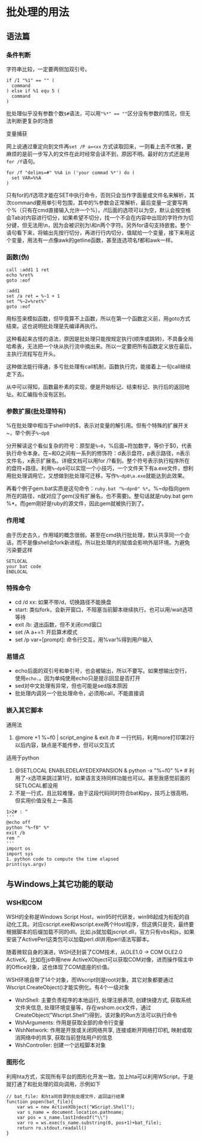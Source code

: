 # 批处理的用法

## 语法篇

### 条件判断

字符串比较，一定要两侧加双引号。

```
if /I "%1" == "" (
  command
) else if %1 equ 5 (
  command
)
```

批处理似乎没有参数个数`$#`语法，可以用`"%*" == ""`区分没有参数的情况，但无法判断更复杂的场景

变量捕获

网上说通过重定向到文件再`set /P a=<xx` 方式读取回来，一则看上去不优雅，更麻烦的是前一步写入的文件在此时经常会读不到，原因不明。最好的方式还是用`for /f`语句。

```
for /f "delims=#" %%A in ('your commad %*') do (
  set VAR=%%A
)
```

只有for的/f选项才能在SET中执行命令，否则只会当作字面量或文件名来解析，其次command要用单引号包围，其中的%参数会正常解析，最后变量一定要写两个%（只有在cmd直接输入允许一个%）。/f后面的选项可以为空，默认会按空格会Tab对内容进行切分，如果希望不切分，找一个不会在内容中出现的字符作为切分键，但无法用\n，因为会被识别为\和n两个字符。另外for语句支持嵌套。整个语句看下来，将输出先按行切分，再进行行内切分，值赋给一个变量，接下来用这个变量，用法有一点像awk的getline函数，甚至连选项名f都和awk一样。

### 函数(伪)

```
call :add1 1 ret
echo %ret%
goto :eof

:add1
set /a ret = %~1 + 1
set "%~2=%ret%"
goto :eof
```

用标签来模拟函数，但毕竟算不上函数，所以在第一个函数定义前，用goto方式结束。这也说明批处理是先编译再执行。

这种看起来古怪的语法，原因是批处理只能按规定执行(顺序或跳转)，不具备全局哈希表，无法把一个块从执行流中摘出来。所以一定要把所有函数定义放在最后，主执行流程写在开头。

这种做法能行得通，多亏批处理有call机制，函数执行完，能接着上一句call继续走下去。

从中可以得知，函数最朴素的实现，便是开始标记、结束标记、执行后的返回地址。和汇编指令没有区别。

### 参数扩展(批处理特有)

%在批处理中相当于shell中的$，表示对变量的解引用。但有个特殊的扩展开关\~，举个例子`%~dp0`

分开解读这个看似复杂的符号：原型是`%~0`，%后面\~符加数字，等价于$0，代表执行命令本身。在\~和0之间有一系列的修饰符：d表示盘符，p表示路径，n表示文件名，x表示扩展名。详细文档可以用for /?看到。整个符号表示执行程序所在的盘符+路径。利用`%~dp0`可以实现一个小技巧，一个文件夹下有a.exe文件，想利用批处理调用它，又想做到批处理可迁移，写作`%~dp0\a.exe`就能达到此效果。

再看个例子gem.bat实质是这句命令：`ruby.bat "%~dpn0" %*`。%~dp指向gem所在的路径，n就对应了gem(没有扩展名，也不需要)。整句话就是ruby.bat gem %*。而gem刚好是ruby的源文件，因此gem就被执行到了。

### 作用域

由于历史古久，作用域的概念很弱。甚至在cmd执行批处理，默认共享同一个会话，而不是像shell会fork新进程。所以批处理内的赋值会影响外层环境。为避免污染要这样

```
SETLOCAL
your bat code
ENDLOCAL
```

### 特殊命令

* cd /d xx: 如果不带/d，切换路径不能换盘
* start: 类似fork，会新开窗口，不阻塞当前脚本继续执行。也可以用/wait选项等待
* exit /b: 退出函数，但不关闭cmd窗口
* set /A a+=1: 开启算术模式
* set /p var=[prompt]: 命令行交互，用%var%得到用户输入

### 易错点

* echo后面的双引号和单引号，也会被输出，所以不要写。如果想输出空行，使用`echo.`。因为单纯使用echo只是提示回显是否打开
* sed对中文处理有异常，但也可能是sed版本原因
* 批处理内调另一个批处理命令，必须用call，不能直接调

### 嵌入其它脚本

通用法

1. @more +1 %~f0 | script_engine & exit /b   # 一行代码，利用more打印第2行以后内容，缺点是不能传参，但可以交互式

适用于python

1. @SETLOCAL ENABLEDELAYEDEXPANSION & python -x "%~f0" %*  # 利用了-x选项来跳过第1行，如果语言支持同样功能也可以。甚至我感觉前面的SETLOCAL都没用
1. 不是一行式，且比较难懂，由于这段代码同时符合bat和py，技巧上很高明，但实用价值没有上一条高

```
1>2# : ^
'''
@echo off
python "%~f0" %*
exit /b
rem ^
'''
import os
import sys
1. python code to compute the time elapsed
print(sys.argv)
```

## 与Windows上其它功能的联动

### WSH和COM

WSH的全称是Windows Script Host，win95时代研发，win98起成为标配的自动化工具。对应cscript.exe和wscript.exe两个Host程序，但这俩只是壳，最终要根据脚本的后缀加载不同的dll。比如.js就加载jscript.dll，官方只有vbs和js，如果安装了ActivePerl这类包可以加载perl.dll并用perl语法写脚本。

随着微软自身的演进，WSH还封装了COM技术，从OLE1.0 -> COM OLE2.0 ActiveX。比如在js中用new ActiveXObject可以获取COM对像，进而操作宿主中的Office对象，这也体现了COM底座的价值。

WSH环境自带了14个对象，而Wscript则是root对象，其它对象都要通过Wscript.CreateObject()才能实例化。有4个一级对象

* WshShell: 主要负责程序的本地运行, 处理注册表项, 创建快捷方式, 获取系统文件夹信息, 处理环境变量等，存在wshom.ocx文件，通过CreateObject("Wscript.Shell")得到，该对象的Run方法可以执行命令
* WshArguments: 作用是获取全部的命令行变量
* WshNetwork: 作用是开放或关闭网络共享, 连接或断开网络打印机, 映射或取消网络中的共享, 获取当前登陆用户的信息
* WshController: 创建一个远程脚本对象

### 图形化

利用hta方式，实现所有平台的图形化开发一致。加上hta可以利用WScript，于是就打通了和批处理的双向调用，示例如下

```
// bat_file: 和hta同目录的批处理文件，返回运行结果
function popen(bat_file){
	var ws = new ActiveXObject("WScript.Shell");
	var s_name = document.location.pathname;
	var pos = s_name.lastIndexOf("\\")
	var ro = ws.exec(s_name.substring(0, pos+1)+bat_file);
	return ro.stdout.readall()
}
```